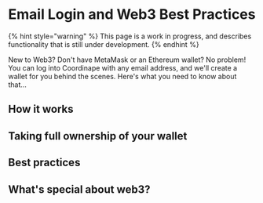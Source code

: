 # Email Login and Web3 Best Practices

{% hint style="warning" %}
This page is a work in progress, and describes functionality that is still under development.
{% endhint %}

New to Web3? Don't have MetaMask or an Ethereum wallet? No problem! You can log into Coordinape with any email address, and we'll create a wallet for you behind the scenes. Here's what you need to know about that...

## How it works

## Taking full ownership of your wallet

## Best practices

## What's special about web3?
